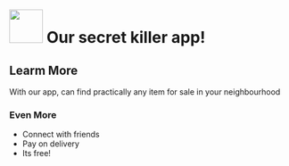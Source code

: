# <a href='http://etalopo.com'><img src='https://images.app.goo.gl/8nFVWRQbbQEfNCcf8' height='60'/></a> Our secret killer app!

## Learm More
With our app, can find practically any item for sale in your neighbourhood

### Even More
- Connect with friends
- Pay on delivery
- Its free!
